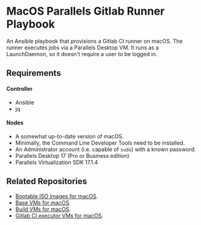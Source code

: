 # MacOS Parallels Gitlab Runner Playbook

An Ansible playbook that provisions a Gitlab CI runner on macOS.
The runner executes jobs via a Parallels Desktop VM.
It runs as a LaunchDaemon, so it doesn't require a user to be logged in.

## Requirements

#### Controller

- Ansible
- jq

#### Nodes

- A somewhat up-to-date version of macOS.
- Minimally, the Command Line Developer Tools need to be installed.
- An Administrator account (i.e. capable of `sudo`) with a known password.
- Parallels Desktop 17 (Pro or Business edition)
- Parallels Virtualization SDK 17.1.4

## Related Repositories

- [Bootable ISO images for macOS](https://github.com/paullalonde/macos-bootable-iso-images).
- [Base VMs for macOS](https://github.com/paullalonde/macos-parallels-base-vms).
- [Build VMs for macOS](https://github.com/paullalonde/macos-parallels-build-vms).
- [Gitlab CI executor VMs for macOS](https://github.com/paullalonde/macos-parallels-gitlab-golang-executor-vms).
